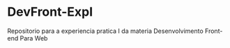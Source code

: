 # DevFront-ExpI
Repositorio para a experiencia pratica I da materia Desenvolvimento Front-end Para Web
